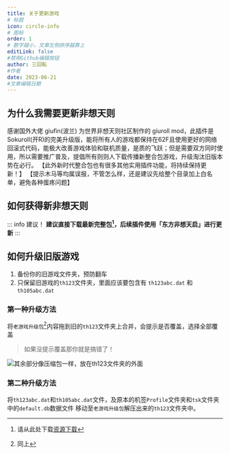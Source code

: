 ```yaml
---
title: 关于更新游戏
# 标题
icon: circle-info
# 图标
order: 1
# 数字越小，文章左侧排序越靠上
editLink: false
#禁用Github编辑按钮
author: 三回転
#作者
date: 2023-06-21
#文章编辑日期
---
```


## 为什么我需要更新非想天则
感谢国外大佬 giufin(波兰) 为世界非想天则社区制作的 giuroll mod，此插件是Sokuroll(开R)的完美升级版，能将所有人的游戏都保持在62F且使用更好的网络回滚式代码，能极大改善游戏体验和联机质量，是质的飞跃；但是需要双方同时使用，所以需要推广普及，提倡所有则则人下载传播新整合包游戏，升级淘汰旧版本势在必行。
【此外新时代整合包也有很多其他实用插件功能，将持续保持更新！】
【提示木马等均属误报，不管怎么样，还是建议先给整个目录加上白名单，避免各种蛋疼问题】 


## 如何获得新非想天则

::: info 建议！
**建议直接下载最新完整包[^first]，后续插件使用「东方非想天启」进行更新**
:::

## 如何升级旧版游戏

1. 备份你的旧游戏文件夹，预防翻车
2. 只保留旧游戏的```th123```文件夹，里面应该要包含有 ```th123abc.dat``` 和 ```th105abc.dat```


### 第一种升级方法
将```老游戏升级包```[^second]内容拖到旧的```th123```文件夹上合并，会提示是否覆盖，选择全部覆盖
>如果没提示覆盖那你就是搞错了！

![其余部分像压缩包一样，放在th123文件夹的外面](https://img.514.live/img/202307212036056.png)


### 第二种升级方法
将```th123abc.dat```和```th105abc.dat```文件，及原本的机签```Profile```文件夹和```tsk```文件夹中的```default.db```数据文件
移动至```老游戏升级包```解压出来的```th123```文件夹中。






[^first]: 请从此处下载[资源下载](README.md/#网盘)
[^second]: 同上